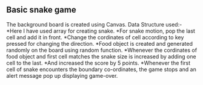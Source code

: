 ## Basic snake game
The background board is created using Canvas.
Data Structure used:-  
            *Here I have used array for creating snake. 
            *For snake motion, pop the last cell and add it in front.
            *Change the cordinates of cell according to key pressed for changing the direction.
            *Food object is created and generated randomly on the board using random function.
            *Whenever the cordinates of food object and first cell matches the snake size is increased by adding one cell to the last.
            *And increased the score by 5 points.
            *Whenever the first cell of snake encounters the boundary co-ordinates, the game stops and an alert message pop up displaying game-over.

